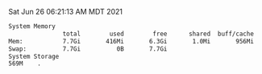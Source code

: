 Sat Jun 26 06:21:13 AM MDT 2021
```bash
System Memory
               total        used        free      shared  buff/cache   available
Mem:           7.7Gi       416Mi       6.3Gi       1.0Mi       956Mi       7.0Gi
Swap:          7.7Gi          0B       7.7Gi
System Storage
569M	.
```
